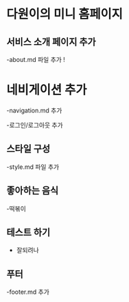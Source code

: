 # 다원이의 미니 홈페이지

## 서비스 소개 페이지 추가

-about.md 파일 추가 !

# 네비게이션 추가

-navigation.md 추가

-로그인/로그아웃 추가

## 스타일 구성

-style.md 파일 추가

## 좋아하는 음식

-떡볶이

## 테스트 하기

- 잘되려나

## 푸터

-footer.md 추가
